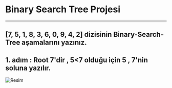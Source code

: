 # Binary Search Tree Projesi
---
[7, 5, 1, 8, 3, 6, 0, 9, 4, 2] dizisinin Binary-Search-Tree aşamalarını yazınız.
----
## 1. adım  :  Root 7'dir , 5<7 olduğu için 5 , 7'nin soluna yazılır.

![Resim](https://github.com/edanoz/Patika.dev/blob/main/Binary%20Search%20Tree/1_Ad%C4%B1m.png)
